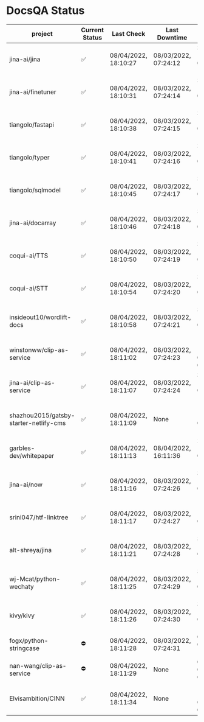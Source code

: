 # DocsQA Status

|               project                |Current Status|     Last Check     |   Last Downtime    |              % Uptime              |
|--------------------------------------|--------------|--------------------|--------------------|------------------------------------|
|jina-ai/jina                          |✅            |08/04/2022, 18:10:27|08/03/2022, 07:24:12|304.794 (since 07/29/2022, 16:38:18)|
|jina-ai/finetuner                     |✅            |08/04/2022, 18:10:31|08/03/2022, 07:24:14|304.699 (since 07/29/2022, 16:38:18)|
|tiangolo/fastapi                      |✅            |08/04/2022, 18:10:38|08/03/2022, 07:24:15|304.586 (since 07/29/2022, 16:38:18)|
|tiangolo/typer                        |✅            |08/04/2022, 18:10:41|08/03/2022, 07:24:16|304.474 (since 07/29/2022, 16:38:18)|
|tiangolo/sqlmodel                     |✅            |08/04/2022, 18:10:45|08/03/2022, 07:24:17|304.363 (since 07/29/2022, 16:38:18)|
|jina-ai/docarray                      |✅            |08/04/2022, 18:10:46|08/03/2022, 07:24:18|304.344 (since 07/29/2022, 16:38:18)|
|coqui-ai/TTS                          |✅            |08/04/2022, 18:10:50|08/03/2022, 07:24:19|304.288 (since 07/29/2022, 16:38:18)|
|coqui-ai/STT                          |✅            |08/04/2022, 18:10:54|08/03/2022, 07:24:20|304.176 (since 07/29/2022, 16:38:18)|
|insideout10/wordlift-docs             |✅            |08/04/2022, 18:10:58|08/03/2022, 07:24:21|304.083 (since 07/29/2022, 16:38:18)|
|winstonww/clip-as-service             |✅            |08/04/2022, 18:11:02|08/03/2022, 07:24:23|120.331 (since 08/01/2022, 02:40:51)|
|jina-ai/clip-as-service               |✅            |08/04/2022, 18:11:07|08/03/2022, 07:24:24|303.861 (since 07/29/2022, 16:38:18)|
|shazhou2015/gatsby-starter-netlify-cms|✅            |08/04/2022, 18:11:09|None                |100.000 (since 08/03/2022, 10:30:18)|
|garbles-dev/whitepaper                |✅            |08/04/2022, 18:11:13|08/04/2022, 16:11:36|238.662 (since 07/29/2022, 16:38:18)|
|jina-ai/now                           |✅            |08/04/2022, 18:11:16|08/03/2022, 07:24:26|303.604 (since 07/29/2022, 16:38:18)|
|srini047/htf-linktree                 |✅            |08/04/2022, 18:11:17|08/03/2022, 07:24:27|12.032 (since 07/31/2022, 18:29:28) |
|alt-shreya/jina                       |✅            |08/04/2022, 18:11:21|08/03/2022, 07:24:28|303.475 (since 07/29/2022, 16:38:18)|
|wj-Mcat/python-wechaty                |✅            |08/04/2022, 18:11:25|08/03/2022, 07:24:29|303.329 (since 07/29/2022, 16:38:18)|
|kivy/kivy                             |✅            |08/04/2022, 18:11:26|08/03/2022, 07:24:30|303.311 (since 07/29/2022, 16:38:18)|
|fogx/python-stringcase                |⛔️           |08/04/2022, 18:11:28|08/03/2022, 07:24:31|0.000 (since 08/01/2022, 12:54:44)  |
|nan-wang/clip-as-service              |⛔️           |08/04/2022, 18:11:29|None                |0.000 (since 08/04/2022, 05:17:56)  |
|Elvisambition/CINN                    |✅            |08/04/2022, 18:11:34|None                |100.000 (since 08/04/2022, 07:09:50)|
